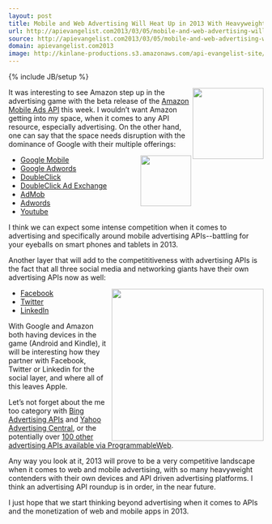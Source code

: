 ```yaml
---
layout: post
title: Mobile and Web Advertising Will Heat Up in 2013 With Heavyweight Advertising APIs
url: http://apievangelist.com2013/03/05/mobile-and-web-advertising-will-heat-up-in-2013-with-heavyweight-advertising-apis/
source: http://apievangelist.com2013/03/05/mobile-and-web-advertising-will-heat-up-in-2013-with-heavyweight-advertising-apis/
domain: apievangelist.com2013
image: http://kinlane-productions.s3.amazonaws.com/api-evangelist-site/blog/amazon-mobile-app-distribution-logo.png
---
```

{% include JB/setup %}<p>
     <a title="Amazon Mobile Ads API" href="https://developer.amazon.com/sdk/mobileads.html" target="_blank"><img src="https://s3.amazonaws.com/kinlane-productions/amazon/amazon-mobile-app-distribution-logo.png"  width="140" align="right" /></a>
</p>
<p>
     It was interesting to see Amazon step up in the advertising game with the beta release of the <a title="Amazon Mobile Ads API" href="https://developer.amazon.com/sdk/mobileads.html" target="_blank">Amazon Mobile Ads API</a> this week. I wouldn’t want Amazon getting into my space, when it comes to any API resource, especially advertising. On the other hand, one can say that the space needs disruption with the dominance of Google with their multiple offerings:
</p>
<p>
     <a title="Amazon Mobile Ads API" href="https://developer.amazon.com/sdk/mobileads.html" target="_blank"><img src="https://s3.amazonaws.com/kinlane-productions/amazon/amazon-mobile-app-distribution-dollar-sign-cloud.png"  width="100" align="right" /></a>
</p>
<ul>
     <li>
          <a href="http://www.google.com/ads/mobile/" target="_blank">Google Mobile</a>
     </li>
     <li>
          <a href="https://developers.google.com/advertise/adwords" target="_blank">Google Adwords</a>
     </li>
     <li>
          <a href="https://developers.google.com/advertise/dfa" target="_blank">DoubleClick</a>
     </li>
     <li>
          <a href="https://developers.google.com/advertise/adexchange" target="_blank">DoubleClick Ad Exchange</a>
     </li>
     <li>
          <a href="http://www.google.com/ads/admob/">AdMob</a>
     </li>
     <li>
          <a href="https://developers.google.com/adwords/api/" target="_blank">Adwords</a>
     </li>
     <li>
          <a href="https://developers.google.com/youtube/creating_monetizable_applications" target="_blank">Youtube</a>
     </li>
</ul>
<p>
     I think we can expect some intense competition when it comes to advertising and specifically around mobile advertising APIs--battling for your eyeballs on smart phones and tablets in 2013.
</p>
<p>
     Another layer that will add to the competititiveness with advertising APIs is the fact that all three social media and networking giants have their own advertising APIs now as well:
</p>
<p>
     <a title="Amazon Mobile Ads API" href="https://developer.amazon.com/sdk/mobileads.html" target="_blank"><img src="https://s3.amazonaws.com/kinlane-productions/amazon/amazon-mobile-app-distribution-people-devices.png"  width="300" align="right" /></a>
</p>
<ul>
     <li>
          <a href="http://developers.facebook.com/docs/reference/ads-api/" target="_blank">Facebook</a>
     </li>
     <li>
          <a href="https://dev.twitter.com/programs/ads-api" target="_blank">Twitter</a>
     </li>
     <li>
          <a href="http://developer.linkedin.com/blog/linkedin-ads-unveils-new-api-program" target="_blank">LinkedIn</a>
     </li>
</ul>
<p>
     With Google and Amazon both having devices in the game (Android and Kindle), it will be interesting how they partner with Facebook, Twitter or Linkedin for the social layer, and where all of this leaves Apple.
</p>
<p>
     Let’s not forget about the me too category with <a href="http://advertise.bingads.microsoft.com/en-us/search-advertising/bingads-api" target="_blank">Bing Advertising APIs</a> and <a href="http://advertisingcentral.yahoo.com/api/overview" target="_blank">Yahoo Advertising Central</a>, or the potentially over <a href="http://blog.programmableweb.com/2012/02/21/112-advertising-apis-google-adsense-google-adwords-and-feedburner/" target="_blank">100 other advertising APIs available via ProgrammableWeb</a>.
</p>
<p>
     Any way you look at it, 2013 will prove to be a very competitive landscape when it comes to web and mobile advertising, with so many heavyweight contenders with their own devices and API driven advertising platforms. I think an advertising API roundup is in order, in the near future.
</p>
<p>
     I just hope that we start thinking beyond advertising when it comes to APIs and the monetization of web and mobile apps in 2013.
</p>
